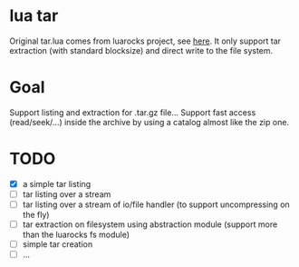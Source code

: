 lua tar
=======

Original tar.lua comes from luarocks project, see [here](https://github.com/keplerproject/luarocks/blob/master/src/luarocks/tools/tar.lua).
It only support tar extraction (with standard blocksize) and direct write to the file system.

Goal
====

Support listing and extraction for .tar.gz file...
Support fast access (read/seek/...) inside the archive by using a catalog almost like the zip one.

TODO
====

* [x] a simple tar listing
* [ ] tar listing over a stream
 * [ ] tar listing over a stream of io/file handler (to support uncompressing on the fly)
* [ ] tar extraction on filesystem using abstraction module (support more than the luarocks fs module)
* [ ] simple tar creation
* [ ] ...
